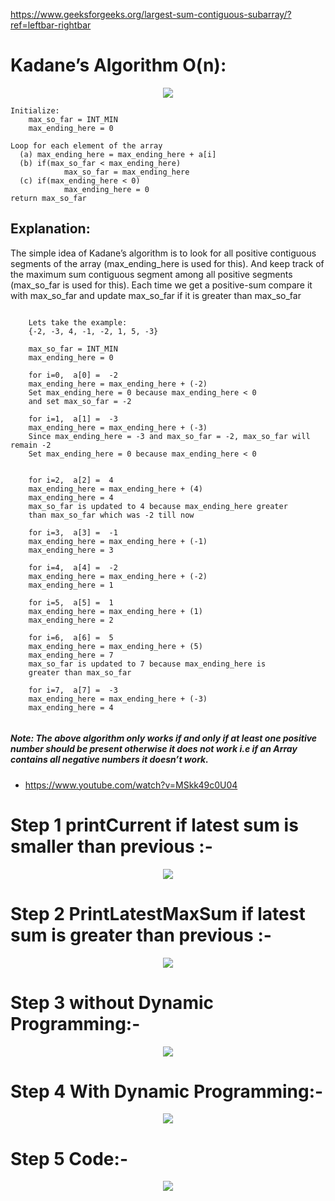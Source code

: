 https://www.geeksforgeeks.org/largest-sum-contiguous-subarray/?ref=leftbar-rightbar


# Kadane’s Algorithm O(n):

<p align="center">
<img src="kadane-Algorithm.png">
</br>
</p>

```
Initialize:
    max_so_far = INT_MIN
    max_ending_here = 0

Loop for each element of the array
  (a) max_ending_here = max_ending_here + a[i]
  (b) if(max_so_far < max_ending_here)
            max_so_far = max_ending_here
  (c) if(max_ending_here < 0)
            max_ending_here = 0
return max_so_far
```
## Explanation: 
The simple idea of Kadane’s algorithm is to look for all positive contiguous segments of the array (max_ending_here is used for this). And keep track of the maximum sum contiguous segment among all positive segments (max_so_far is used for this). Each time we get a positive-sum compare it with max_so_far and update max_so_far if it is greater than max_so_far 

```

    Lets take the example:
    {-2, -3, 4, -1, -2, 1, 5, -3}

    max_so_far = INT_MIN
    max_ending_here = 0

    for i=0,  a[0] =  -2
    max_ending_here = max_ending_here + (-2)
    Set max_ending_here = 0 because max_ending_here < 0
    and set max_so_far = -2

    for i=1,  a[1] =  -3
    max_ending_here = max_ending_here + (-3)
    Since max_ending_here = -3 and max_so_far = -2, max_so_far will remain -2
    Set max_ending_here = 0 because max_ending_here < 0
      
    
    for i=2,  a[2] =  4
    max_ending_here = max_ending_here + (4)
    max_ending_here = 4
    max_so_far is updated to 4 because max_ending_here greater 
    than max_so_far which was -2 till now

    for i=3,  a[3] =  -1
    max_ending_here = max_ending_here + (-1)
    max_ending_here = 3

    for i=4,  a[4] =  -2
    max_ending_here = max_ending_here + (-2)
    max_ending_here = 1

    for i=5,  a[5] =  1
    max_ending_here = max_ending_here + (1)
    max_ending_here = 2

    for i=6,  a[6] =  5
    max_ending_here = max_ending_here + (5)
    max_ending_here = 7
    max_so_far is updated to 7 because max_ending_here is 
    greater than max_so_far

    for i=7,  a[7] =  -3
    max_ending_here = max_ending_here + (-3)
    max_ending_here = 4
    
```
    

##### Note: The above algorithm only works if and only if at least one positive number should be present otherwise it does not work i.e if an Array contains all negative numbers it doesn’t work.


* https://www.youtube.com/watch?v=MSkk49c0U04

# Step 1 printCurrent if latest sum is smaller than previous :- 
<p align="center">
<img src="K1-printCurrent.png">
</br>
</p>

# Step 2 PrintLatestMaxSum if latest sum is greater than previous :- 
<p align="center">
<img src="K2-PrintLatestMaxSum.png">
</br>
</p>

# Step 3 without Dynamic Programming:- 
<p align="center">
<img src="K3-WithoutDynamicProgramming.png">
</br>
</p>

# Step 4 With Dynamic Programming:- 
<p align="center">
<img src="K4-WithDynamocProgramming.png">
</br>
</p>

# Step 5 Code:- 
<p align="center">
<img src="K5-code.png">
</br>
</p>